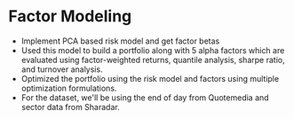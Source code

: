# Factor Modeling
* Implement PCA based risk model and get factor betas 
* Used this model to build a portfolio along with 5 alpha factors which are evaluated using factor-weighted returns, quantile analysis, sharpe ratio, and turnover analysis. 
*  Optimized the portfolio using the risk model and factors using multiple optimization formulations. 
*  For the dataset, we'll be using the end of day from Quotemedia and sector data from Sharadar.
